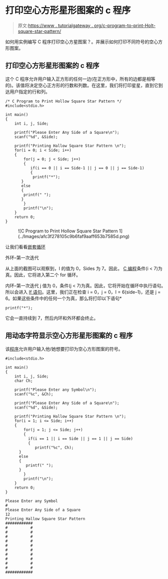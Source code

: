 # 打印空心方形星形图案的 c 程序

> 原文:[https://www . tutorialgateway . org/c-program-to-print-Holt-square-star-pattern/](https://www.tutorialgateway.org/c-program-to-print-hollow-square-star-pattern/)

如何用实例编写 C 程序打印空心方星图案？。并展示如何打印不同符号的空心方形图案。

## 打印空心方形星形图案的 c 程序

这个 C 程序允许用户输入正方形的任何一边(在正方形中，所有的边都是相等的)。该值将决定空心正方形的行数和列数。在这里，我们将打印星星，直到它到达用户指定的行和列。

```
/* C Program to Print Hollow Square Star Pattern */
#include<stdio.h>

int main()
{
    int i, j, Side;

    printf("Please Enter Any Side of a Square\n");
    scanf("%d", &Side);

    printf("Printing Hallow Square Star Pattern \n"); 
    for(i = 0; i < Side; i++)
    {
    	for(j = 0; j < Side; j++)
    	{
    	   if(i == 0 || i == Side-1 || j == 0 || j == Side-1)
    	   {
    		printf("*");
	   }
	   else
	   {
		printf(" ");
	   }         
        }
        printf("\n");
    }
    return 0;
}
```

<figure class="wp-block-image">![C Program to Print Hollow Square Star Pattern 1](../Images/afc3f278105c9b6faf9aaff653b7585d.png)</figure>

让我们看看[嵌套循环](https://www.tutorialgateway.org/for-loop-in-c-programming/)

外环–第一次迭代

从上面的截图可以观察到，I 的值为 0，Sides 为 7。因此， [C 编程](https://www.tutorialgateway.org/c-programming/)条件(i < 7)为真。因此，它将进入第二个 for 循环。

内环–第一次迭代
j 值为 0，条件(j < 7)为真。因此，它将开始在循环中执行语句。所以会进入 [If 语句](https://www.tutorialgateway.org/if-statement-in-c/)。这里，我们正在检查 i = 0，j = 0，I = 6(side–1)，还是 j = 6。如果这些条件中的任何一个为真，那么将打印以下语句*

```
printf("*");
```

它会一直持续到 7，然后内环和外环都会终止。

## 用动态字符显示空心方形星形图案的 c 程序

该[程序](https://www.tutorialgateway.org/c-programming-examples/)允许用户输入他/她想要打印为空心方形图案的符号。

```
#include<stdio.h>

int main()
{
    int i, j, Side;
    char Ch;

    printf("Please Enter any Symbol\n");
    scanf("%c", &Ch);

    printf("Please Enter Any Side of a Square\n");
    scanf("%d", &Side);

    printf("Printing Hallow Square Star Pattern \n"); 
    for(i = 1; i <= Side; i++)
    {
    	for(j = 1; j <= Side; j++)
    	{
    	  if(i == 1 || i == Side || j == 1 || j == Side)
    	  {
    	     printf("%c", Ch);
	  }
	  else
	  {
	     printf(" ");
	  }         
        }
        printf("\n");
    }
    return 0;
}
```

```
Please Enter any Symbol
#
Please Enter Any Side of a Square
12
Printing Hallow Square Star Pattern 
############
#          #
#          #
#          #
#          #
#          #
#          #
#          #
#          #
#          #
#          #
############
```